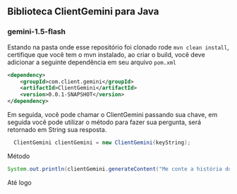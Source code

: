 ## Biblioteca ClientGemini para Java

### gemini-1.5-flash

Estando na pasta onde esse repositório foi clonado rode ```mvn clean install```, certifique que você tem o mvn instalado, ao criar o build, você deve adicionar a seguinte dependência em seu arquivo ```pom.xml```

```xml
<dependency>
    <groupId>com.client.gemini</groupId>
    <artifactId>ClientGemini</artifactId>
    <version>0.0.1-SNAPSHOT</version>
</dependency>

```

Em seguida, você pode chamar o ClientGemini passando sua chave, em seguida você pode utilizar o método para fazer sua pergunta, será retornado em String sua resposta.


```Java
  ClientGemini clientGemini = new ClientGemini(keyString);
```

Método

```Java
System.out.println(clientGemini.generateContent("Me conte a história do Java"));
```

Até logo
